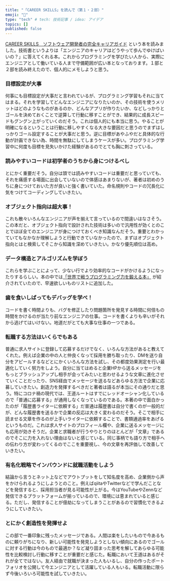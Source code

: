 ```yaml
---
title: "「CAREER SKILLS」を読んで（第１・２部）"
emoji: "🙆"
type: "tech" # tech: 技術記事 / idea: アイデア
topics: []
published: false
---
```


[CAREER SKILLS　ソフトウェア開発者の完全キャリアガイド](https://www.amazon.co.jp/dp/B07FCYSNXT/ref=dp-kindle-redirect?_encoding=UTF8&btkr=1) という本を読みました。技術書というよりは「エンジニアのキャリアはどうやって歩んでゆけばいいの？」に答えてくれる本。これからプログラミングを学びたい人から、実際にエンジニアとして働いている人まで守備範囲が広い本となっております。１部と２部を読み終えたので、個人的にメモしようと思う。

### **目標設定が大事**

何事にも目標設定が大事だと言われているが、プログラミング学習もそれに当てはまる。それを学習してどんなエンジニアになりたいのか、その技術を使うメリットはどのようなものがあるのか、どんなアプリが作りたいか、などしっかりとゴールを決めておくことで逆算して行動に移すことができ、結果的に成長スピードもグングン上がっていくのだそう。これは個人的にも本当に思う。やることが明確になるということは行動に移しやすくなる大きな要因だと思うのでまずはしっかりゴール設定することが大事だと思う。逆に目標があやふやだと具体的な行動が計画できない為、時間を無駄にしてしまうケースが多い。プログラミング学習中に何度も目標を見失いかけた経験があるのでとても胸に刺さっている。

### 読みやすいコードは初学者のうちから身につけるべし

とにかく重要だそう。自分は頭では読みやすいコードは重要だと思っていても、それを痛感する場面に出会していないので体感はあまりないが、著者は初めのうちに身につけておいた方が良いと強く書いていた。命名規則やコードの冗長化に気をつけてコーディングしていきたい。

### オブジェクト指向は超大事！

これも散々いろんなエンジニアが声を揃えて言っているので間違いはなさそう。この本だと、オブジェクト指向で設計された技術は多いので汎用性が効くとのことでほぼ全てのエンジニアが身につけておくべき知識なんだそう。重要とわかっていてもなかなか理解しようと行動できていなかったので、まずはオブジェクト指向とはと検索してそこから知識を深めていきたい。かなり優先順位は高め。

### データ構造とアルゴリズムを学ぼう

これらを学ぶことによって、少ない行でより効率的なコードがかけるようになったりするらしい。本の中では[「世界で戦うプログラミング力を鍛える本」](https://www.amazon.co.jp/世界で闘うプログラミング力を鍛える本-コーディング面接189問とその解法-Gayle-Laakmann-McDowell-ebook/dp/B071GN3JN2/ref=sr_1_1?__mk_ja_JP=カタカナ&crid=2X1VN9HXFXVOU&dchild=1&keywords=世界で戦うプログラミング&qid=1608717782&sprefix=世界で戦う%2Cdigital-text%2C241&sr=8-1) が紹介されていたので、早速欲しいものリストに追加した。

### 歯を食いしばってもデバッグを学べ！

コードを書く時間よりも、バグを修正したり問題箇所を発見する時間に何倍もの時間をかけるのが当たり前なエンジニアの仕事。コードを書くよりも辛いがそれから逃げてはいけない。地道だがとても大事な仕事の一つである。

### 転職する方法はいくらでもある

普通に求人サイトに登録して応募するだけでなく、いろんな方法があると教えてくれた。例えば企業の中の人と仲良くなって採用を勝ち取ったり、DMを送り自分をアピールするなどとにかくいろんな方法を試し、その都度効果測定を行い最適化していく努力をしよう。自分に当てはめると企業HPから送るメッセージをもっとブラッシュアップし相手が会ってみたいと思わせるような文章に進化させていくことだったり、SNS経由でメッセージを送るなどあらゆる方法で企業に応募していきたい。創造力を発揮するべきだと著者は語るが本当にその通りだと思う。特にコロナ禍の現代では、王道ルートはすでにレッドオーシャン化しているので「普通に応募する」が通用しなくなっているのである。本著の中で面白かったのが「履歴書ライターに依頼する」だ普通は履歴書は自分で書くのが一般的だが、どんな履歴書を送るかで企業の反応は大きく変わるのだそう。そこで相手に読ませる文章を作るのが上手いライターに依頼することで、書類通過率をあげるというものだ。これは求人サイトのプロフィール欄や、企業に送るメッセージにも応用が効きそうだ。企業と求職者が行うやりとりのほとんどが「文章」であるのでそこに力を入れない理由はないと感じている。同じ事柄でも語り方で相手への伝わり方が変わってくるのでここを重要視し、今の文章を再評価して改善していきたい。

### 有名化戦略でインバウンドに就職活動をしよう

結論から言うとネット上などでアウトプットをして知名度を高め、企業側から声をかけられるようにしようとのこと。例えばqiitaやTwitterなどで学んだことなどを発信すると、採用担当者が見る可能性が上がる。今はYouTubeやZennなど発信できるプラットフォームが揃っているので、環境には恵まれていると感じる。ただし、発信することが億劫になってしまうことがあるので習慣化できるようにしていきたい。

### とにかく創造性を発揮せよ

この部で一番印象に残ったメッセージである。人間は楽をしたいもので今あるものに頼りがちになり、新しい可能性を発見しようとしない傾向にあるのでゴールに対する行動は今のもので最適か？など凝り固まった思考を解してあらゆる可能性を比較検討し行動に移すことが重要だと感じた。転職において王道はあるがそれが全てではない。友人経由で就職が決まった人もいるし、自分の作ったポートフォリオを公開して今エンジニアとして活躍している人もいる。転職活動に限らず今後いろいろ可能性を試していきたい。

